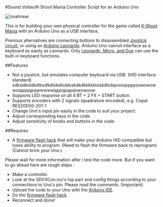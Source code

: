 #Sound Voltex/K-Shoot Mania Controller Script for an Arduino Uno

![noahnear](https://github.com/5argon/UnoSDVXCon/raw/master/images/splash.gif)

This is for building your own physical controller for the game called [K-Shoot Mania](http://kshoot.client.jp) with an Arduino Uno as a USB interface.

Previous alternatives are connecting buttons to disassembled [Joystick circuit](http://homingpuyo.blog91.fc2.com/blog-entry-650.html), or using an [Arduino Leonardo](http://sdvxii.pancakeapps.com/LEONARDO). Arduino Uno cannot interface as a keyboard as easily as Leonardo. Only [Leonardo, Micro, and Due](https://www.arduino.cc/en/Reference/MouseKeyboard) can use the built-in keyboard functions.

##Features
- Not a joystick, but emulates computer keyboard via USB. (HID interface standard) sdksldksldkdlksdlkdlskdlsddsskdkdkkkkklslskdlsdqooooppppoowowowwoqqqqqpqwwwwwqppqpqpqowowoow
- Supports LED response on all 4 BT + 2 FX + START button.
- Supports encoders with 2 signals (quadrature encoded), e.g. Copal RES20D50-201-1
- Change Uno's input pin easily in the code to suit your project.
- Adjust corresponding keys in the code.
- Adjust sensitivity of knobs and buttons in the code.

##Requires
- A [firmware flash hack](http://mitchtech.net/arduino-usb-hid-keyboard/) that will make your Arduino HID compatible but loses ability to program. (Need to flash the firmware back to reprogram) (Cannot brick your Uno.)

Please wait for more information after I test the code more. But if you want to go ahead here are rough steps :
- Make a controller.
- Look at the SDVXCon.ino's top part and config things according to your connections to Uno's pin. Please read the comments. (Important)
- Upload the code to your Uno with the [Arduino IDE](https://www.arduino.cc/en/Main/Software).
- Do the [firmware flash hack](http://mitchtech.net/arduino-usb-hid-keyboard/).
- Reconnect and done!
